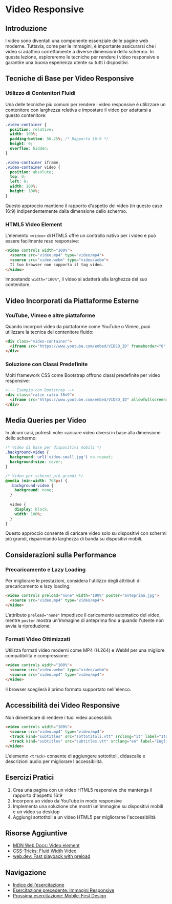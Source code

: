 # Video Responsive

## Introduzione

I video sono diventati una componente essenziale delle pagine web moderne. Tuttavia, come per le immagini, è importante assicurarsi che i video si adattino correttamente a diverse dimensioni dello schermo. In questa lezione, esploreremo le tecniche per rendere i video responsive e garantire una buona esperienza utente su tutti i dispositivi.

## Tecniche di Base per Video Responsive

### Utilizzo di Contenitori Fluidi

Una delle tecniche più comuni per rendere i video responsive è utilizzare un contenitore con larghezza relativa e impostare il video per adattarsi a questo contenitore:

```css
.video-container {
  position: relative;
  width: 100%;
  padding-bottom: 56.25%; /* Rapporto 16:9 */
  height: 0;
  overflow: hidden;
}

.video-container iframe,
.video-container video {
  position: absolute;
  top: 0;
  left: 0;
  width: 100%;
  height: 100%;
}
```

Questo approccio mantiene il rapporto d'aspetto del video (in questo caso 16:9) indipendentemente dalla dimensione dello schermo.

### HTML5 Video Element

L'elemento `<video>` di HTML5 offre un controllo nativo per i video e può essere facilmente reso responsive:

```html
<video controls width="100%">
  <source src="video.mp4" type="video/mp4">
  <source src="video.webm" type="video/webm">
  Il tuo browser non supporta il tag video.
</video>
```

Impostando `width="100%"`, il video si adatterà alla larghezza del suo contenitore.

## Video Incorporati da Piattaforme Esterne

### YouTube, Vimeo e altre piattaforme

Quando incorpori video da piattaforme come YouTube o Vimeo, puoi utilizzare la tecnica del contenitore fluido:

```html
<div class="video-container">
  <iframe src="https://www.youtube.com/embed/VIDEO_ID" frameborder="0" allowfullscreen></iframe>
</div>
```

### Soluzione con Classi Predefinite

Molti framework CSS come Bootstrap offrono classi predefinite per video responsive:

```html
<!-- Esempio con Bootstrap -->
<div class="ratio ratio-16x9">
  <iframe src="https://www.youtube.com/embed/VIDEO_ID" allowfullscreen></iframe>
</div>
```

## Media Queries per Video

In alcuni casi, potresti voler caricare video diversi in base alla dimensione dello schermo:

```css
/* Video di base per dispositivi mobili */
.background-video {
  background: url('video-small.jpg') no-repeat;
  background-size: cover;
}

/* Video per schermi più grandi */
@media (min-width: 768px) {
  .background-video {
    background: none;
  }
  
  video {
    display: block;
    width: 100%;
  }
}
```

Questo approccio consente di caricare video solo su dispositivi con schermi più grandi, risparmiando larghezza di banda su dispositivi mobili.

## Considerazioni sulla Performance

### Precaricamento e Lazy Loading

Per migliorare le prestazioni, considera l'utilizzo degli attributi di precaricamento e lazy loading:

```html
<video controls preload="none" width="100%" poster="anteprima.jpg">
  <source src="video.mp4" type="video/mp4">
</video>
```

L'attributo `preload="none"` impedisce il caricamento automatico del video, mentre `poster` mostra un'immagine di anteprima fino a quando l'utente non avvia la riproduzione.

### Formati Video Ottimizzati

Utilizza formati video moderni come MP4 (H.264) e WebM per una migliore compatibilità e compressione:

```html
<video controls width="100%">
  <source src="video.webm" type="video/webm">
  <source src="video.mp4" type="video/mp4">
</video>
```

Il browser sceglierà il primo formato supportato nell'elenco.

## Accessibilità dei Video Responsive

Non dimenticare di rendere i tuoi video accessibili:

```html
<video controls width="100%">
  <source src="video.mp4" type="video/mp4">
  <track kind="subtitles" src="sottotitoli.vtt" srclang="it" label="Italiano">
  <track kind="subtitles" src="subtitles.vtt" srclang="en" label="English">
</video>
```

L'elemento `<track>` consente di aggiungere sottotitoli, didascalie e descrizioni audio per migliorare l'accessibilità.

## Esercizi Pratici

1. Crea una pagina con un video HTML5 responsive che mantenga il rapporto d'aspetto 16:9
2. Incorpora un video da YouTube in modo responsive
3. Implementa una soluzione che mostri un'immagine su dispositivi mobili e un video su desktop
4. Aggiungi sottotitoli a un video HTML5 per migliorarne l'accessibilità

## Risorse Aggiuntive

- [MDN Web Docs: Video element](https://developer.mozilla.org/en-US/docs/Web/HTML/Element/video)
- [CSS-Tricks: Fluid Width Video](https://css-tricks.com/fluid-width-video/)
- [web.dev: Fast playback with preload](https://web.dev/fast-playback-with-preload/)

## Navigazione
- [Indice dell'esercitazione](./README.md)
- [Esercitazione precedente: Immagini Responsive](./04-ImmaginiResponsive.md)
- [Prossima esercitazione: Mobile-First Design](./06-MobileFirst.md)